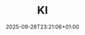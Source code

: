 ---
title: "KI"
description: "Künstliche Intelligenz: Modelle, Algorithmen und Anwendungen."
draft: false
date: "2025-09-28T23:21:06+01:00"
url: "schlagwort/ki"
---